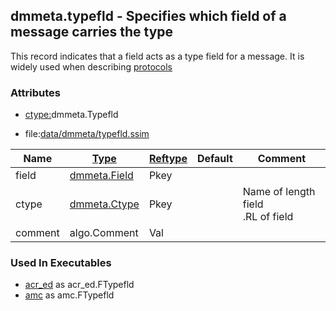 ## dmmeta.typefld - Specifies which field of a message carries the type
<a href="#dmmeta-typefld"></a>

This record indicates that a field acts as a type field for a message.
It is widely used when describing [protocols](/txt/exe/amc/proto.md)

### Attributes
<a href="#attributes"></a>
* [ctype:](/txt/ssimdb/dmmeta/ctype.md)dmmeta.Typefld

* file:[data/dmmeta/typefld.ssim](/data/dmmeta/typefld.ssim)

|Name|[Type](/txt/ssimdb/dmmeta/ctype.md)|[Reftype](/txt/ssimdb/dmmeta/reftype.md)|Default|Comment|
|---|---|---|---|---|
|field|[dmmeta.Field](/txt/ssimdb/dmmeta/field.md)|Pkey|
|ctype|[dmmeta.Ctype](/txt/ssimdb/dmmeta/ctype.md)|Pkey||Name of length field<br>.RL of field|
|comment|algo.Comment|Val|

### Used In Executables
<a href="#used-in-executables"></a>
* [acr_ed](/txt/exe/acr_ed/README.md) as acr_ed.FTypefld
* [amc](/txt/exe/amc/README.md) as amc.FTypefld

